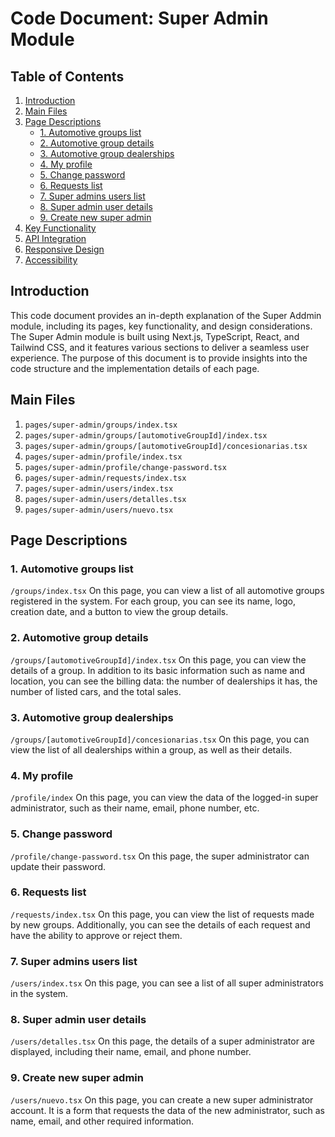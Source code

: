 # Code Document: Super Admin Module

## Table of Contents

1. [Introduction](#introduction)
2. [Main Files](#main-files)
3. [Page Descriptions](#component-descriptions)
   - [1. Automotive groups list](#1.-automotive-groups-list)
   - [2. Automotive group details](#2.-Automotive-group-details)
   - [3. Automotive group dealerships](#3.-Automotive-group-dealerships)
   - [4. My profile](#4.-My-profile)
   - [5. Change password](#2.-Automotive-group-details)
   - [6. Requests list](#2.-Automotive-group-details)
   - [7. Super admins users list](#2.-Automotive-group-details)
   - [8. Super admin user details](#2.-Automotive-group-details)
   - [9. Create new super admin](#9.-Create-new-super-admin)
4. [Key Functionality](#key-functionality)
5. [API Integration](#api-integration)
6. [Responsive Design](#responsive-design)
7. [Accessibility](#accessibility)

## Introduction

This code document provides an in-depth explanation of the Super Addmin module, including its pages, key functionality, and design considerations. The Super Admin module is built using Next.js, TypeScript, React, and Tailwind CSS, and it features various sections to deliver a seamless user experience. The purpose of this document is to provide insights into the code structure and the implementation details of each page.

## Main Files

1. `pages/super-admin/groups/index.tsx`
2. `pages/super-admin/groups/[automotiveGroupId]/index.tsx`
3. `pages/super-admin/groups/[automotiveGroupId]/concesionarias.tsx`
4. `pages/super-admin/profile/index.tsx`
5. `pages/super-admin/profile/change-password.tsx`
6. `pages/super-admin/requests/index.tsx`
7. `pages/super-admin/users/index.tsx`
8. `pages/super-admin/users/detalles.tsx`
9. `pages/super-admin/users/nuevo.tsx`

## Page Descriptions

### 1. Automotive groups list

`/groups/index.tsx` On this page, you can view a list of all automotive groups registered in the system. For each group, you can see its name, logo, creation date, and a button to view the group details.

### 2. Automotive group details

`/groups/[automotiveGroupId]/index.tsx` On this page, you can view the details of a group. In addition to its basic information such as name and location, you can see the billing data: the number of dealerships it has, the number of listed cars, and the total sales.

### 3. Automotive group dealerships

`/groups/[automotiveGroupId]/concesionarias.tsx` On this page, you can view the list of all dealerships within a group, as well as their details.

### 4. My profile

`/profile/index` On this page, you can view the data of the logged-in super administrator, such as their name, email, phone number, etc.

### 5. Change password

`/profile/change-password.tsx` On this page, the super administrator can update their password.

### 6. Requests list

`/requests/index.tsx` On this page, you can view the list of requests made by new groups. Additionally, you can see the details of each request and have the ability to approve or reject them.

### 7. Super admins users list

`/users/index.tsx` On this page, you can see a list of all super administrators in the system.

### 8. Super admin user details

`/users/detalles.tsx` On this page, the details of a super administrator are displayed, including their name, email, and phone number.

### 9. Create new super admin

`/users/nuevo.tsx` On this page, you can create a new super administrator account. It is a form that requests the data of the new administrator, such as name, email, and other required information.
